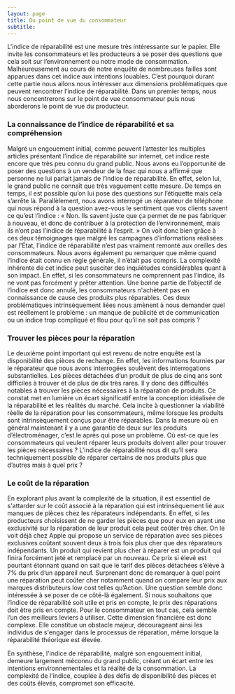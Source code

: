 ```yaml
---
layout: page
title: Du point de vue du consommateur 
subtitle: 
---
```


  L'indice de réparabilité est une mesure très intéressante sur le papier. Elle invite les consommateurs et les producteurs à se poser des questions que cela soit sur l’environnement ou notre mode de consommation. Malheureusement au cours de notre enquête de nombreuses failles sont apparues dans cet indice aux intentions louables. C’est pourquoi durant cette partie nous allons nous intéresser aux dimensions problématiques que peuvent rencontrer l’indice de réparabilité. Dans un premier temps, nous nous concentrerons sur le point de vue consommateur puis nous aborderons le point de vue du producteur. 

### La connaissance de l’indice de réparabilité et sa compréhension 
 
  Malgré un engouement initial, comme peuvent l’attester les multiples articles présentant l’indice de réparabilité sur internet, cet indice reste encore que très peu connu du grand public. Nous avons eu l’opportunité de poser des questions à un vendeur de la fnac qui nous a affirmé que personne ne lui parlait jamais de l’indice de réparabilité. En effet, selon lui, le grand public ne connaît que très vaguement cette mesure. De temps en temps, il est possible qu’on lui pose des questions sur l’étiquette mais cela s’arrête là. Parallèlement, nous avons interrogé un réparateur de téléphone qui nous répond à la question avez-vous le sentiment que vos clients savent ce qu’est l’indice : « Non. Ils savent juste que ça permet de ne pas fabriquer à nouveau, et donc de contribuer à la protection de l’environnement, mais ils n’ont pas l’indice de ́réparabilité à l’esprit. » On voit donc bien grâce à ces deux témoignages que malgré les campagnes d’informations réalisées par l'État, l’indice de réparabilité n’est pas vraiment remonté aux oreilles des consommateurs. Nous avons également pu remarquer que même quand l’indice était connu en règle générale, il n’était pas compris. La complexité inhérente de cet indice peut susciter des inquiétudes considérables quant à son impact. En effet, si les consommateurs ne comprennent pas l’indice, ils ne vont pas forcément y prêter attention. Une bonne partie de l’objectif de l’indice est donc annulé, les consommateurs n'achètent pas en connaissance de cause des produits plus réparables. Ces deux problématiques intrinsèquement liées nous amènent à nous demander quel est réellement le problème : un manque de publicité et de communication ou un indice trop compliqué et flou pour qu’il ne soit pas compris ?

### Trouver les pièces pour la réparation
 
  Le deuxième point important qui est revenu de notre enquête est la disponibilité des pièces de rechange. En effet, les informations fournies par le réparateur que nous avons interrogées soulèvent des interrogations substantielles. Les pièces détachées d’un produit de plus de cinq ans sont difficiles à trouver et de plus de dix très rares. Il y donc des difficultés notables à trouver les pièces nécessaires à la réparation de produits. Ce constat met en lumière un écart significatif entre la conception idéalisée de la réparabilité et les réalités du marché. Cela incite à questionner la viabilité réelle de la réparation pour les consommateurs, même lorsque les produits sont intrinsèquement conçus pour être réparables. Dans la mesure où en général maintenant il y a une garantie de deux sur les produits d’électroménager, c’est le après qui pose un problème. Où est-ce que les consommateurs qui veulent réparer leurs produits doivent aller pour trouver les pièces nécessaires ? L’indice de réparabilité nous dit qu’il sera techniquement possible de réparer certains de nos produits plus que d’autres mais à quel prix ?
 
### Le coût de la réparation

  En explorant plus avant la complexité de la situation, il est essentiel de s'attarder sur le coût associé à la réparation qui est intrinsèquement lié aux manques de pièces chez les réparateurs indépendants. En effet, si les producteurs choisissent de ne garder les pièces que pour eux en ayant une exclusivité sur la réparation de leur produit cela peut coûter très cher. On le voit déjà chez Apple qui propose un service de réparation avec ses pièces exclusives coûtant souvent deux à trois fois plus cher que des réparateurs indépendants. Un produit qui revient plus cher à réparer est un produit qui finira forcément jeté et remplacé par un nouveau. Ce prix si élevé est pourtant étonnant quand on sait que le tarif des pièces détachées s’élève à 7% du prix d’un appareil neuf. Surprenant donc de remarquer à quel point une réparation peut coûter cher notamment quand on compare leur prix aux marques distributeurs low cost telles qu’Action. Une question semble donc intéressée à se poser de ce côté-là également. Si nous souhaitons que l’indice de réparabilité soit utile et pris en compte, le prix des réparations doit être pris en compte. Pour le consommateur en tout cas, cela semble l’un des meilleurs leviers à utiliser. Cette dimension financière est donc complexe. Elle constitue un obstacle majeur, décourageant ainsi les individus de s'engager dans le processus de réparation, même lorsque la réparabilité théorique est élevée.
 
  En synthèse, l'indice de réparabilité, malgré son engouement initial, demeure largement méconnu du grand public, créant un écart entre les intentions environnementales et la réalité de la consommation. La complexité de l'indice, couplée à des défis de disponibilité des pièces et des coûts élevés, compromet son efficacité.
